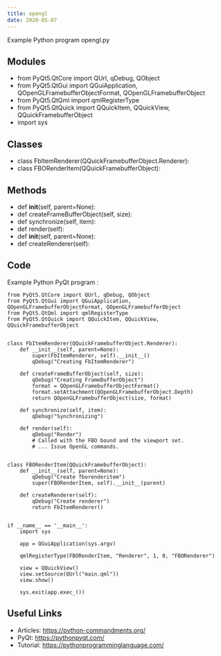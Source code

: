 ```yaml
---
title: opengl
date: 2020-05-07
---
```

Example Python program opengl.py

## Modules

* from PyQt5.QtCore import QUrl, qDebug, QObject
* from PyQt5.QtGui import QGuiApplication, QOpenGLFramebufferObjectFormat, QOpenGLFramebufferObject
* from PyQt5.QtQml import qmlRegisterType
* from PyQt5.QtQuick import QQuickItem, QQuickView, QQuickFramebufferObject
* import sys

## Classes

* class FbItemRenderer(QQuickFramebufferObject.Renderer):
* class FBORenderItem(QQuickFramebufferObject):

## Methods

* def __init__(self, parent=None):
* def createFrameBufferObject(self, size):
* def synchronize(self, item):
* def render(self):
* def __init__(self, parent=None):
* def createRenderer(self):

## Code

Example Python PyQt program :

    from PyQt5.QtCore import QUrl, qDebug, QObject
    from PyQt5.QtGui import QGuiApplication, QOpenGLFramebufferObjectFormat, QOpenGLFramebufferObject
    from PyQt5.QtQml import qmlRegisterType
    from PyQt5.QtQuick import QQuickItem, QQuickView, QQuickFramebufferObject
    
    
    class FbItemRenderer(QQuickFramebufferObject.Renderer):
        def __init__(self, parent=None):
            super(FbItemRenderer, self).__init__()
            qDebug("Creating FbItemRenderer")
    
        def createFrameBufferObject(self, size):
            qDebug("Creating FrameBufferObject")
            format = QOpenGLFramebufferObjectFormat()
            format.setAttachment(QOpenGLFramebufferObject.Depth)
            return QOpenGLFramebufferObject(size, format)
    
        def synchronize(self, item):
            qDebug("Synchronizing")
    
        def render(self):
            qDebug("Render")
            # Called with the FBO bound and the viewport set.
            # ... Issue OpenGL commands.
    
    
    class FBORenderItem(QQuickFramebufferObject):
        def __init__(self, parent=None):
            qDebug("Create fborenderitem")
            super(FBORenderItem, self).__init__(parent)
    
        def createRenderer(self):
            qDebug("Create renderer")
            return FbItemRenderer()
    
    
    if __name__ == '__main__':
        import sys
    
        app = QGuiApplication(sys.argv)
    
        qmlRegisterType(FBORenderItem, "Renderer", 1, 0, "FBORenderer")
    
        view = QQuickView()
        view.setSource(QUrl("main.qml"))
        view.show()
    
        sys.exit(app.exec_())

## Useful Links

- Articles: https://python-commandments.org/
- PyQt: https://pythonpyqt.com/
- Tutorial: https://pythonprogramminglanguage.com/
